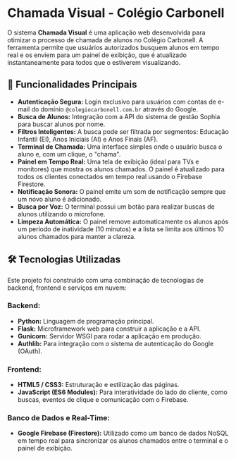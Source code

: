 # Chamada Visual - Colégio Carbonell

O sistema **Chamada Visual** é uma aplicação web desenvolvida para otimizar o processo de chamada de alunos no Colégio Carbonell. A ferramenta permite que usuários autorizados busquem alunos em tempo real e os enviem para um painel de exibição, que é atualizado instantaneamente para todos que o estiverem visualizando.

## 🚀 Funcionalidades Principais

* **Autenticação Segura:** Login exclusivo para usuários com contas de e-mail do domínio `@colegiocarbonell.com.br` através do Google.
* **Busca de Alunos:** Integração com a API do sistema de gestão Sophia para buscar alunos por nome.
* **Filtros Inteligentes:** A busca pode ser filtrada por segmentos: Educação Infantil (EI), Anos Iniciais (AI) e Anos Finais (AF).
* **Terminal de Chamada:** Uma interface simples onde o usuário busca o aluno e, com um clique, o "chama".
* **Painel em Tempo Real:** Uma tela de exibição (ideal para TVs e monitores) que mostra os alunos chamados. O painel é atualizado para todos os clientes conectados em tempo real usando o Firebase Firestore.
* **Notificação Sonora:** O painel emite um som de notificação sempre que um novo aluno é adicionado.
* **Busca por Voz:** O terminal possui um botão para realizar buscas de alunos utilizando o microfone.
* **Limpeza Automática:** O painel remove automaticamente os alunos após um período de inatividade (10 minutos) e a lista se limita aos últimos 10 alunos chamados para manter a clareza.

## 🛠️ Tecnologias Utilizadas

Este projeto foi construído com uma combinação de tecnologias de backend, frontend e serviços em nuvem:

### Backend:

* **Python:** Linguagem de programação principal.
* **Flask:** Microframework web para construir a aplicação e a API.
* **Gunicorn:** Servidor WSGI para rodar a aplicação em produção.
* **Authlib:** Para integração com o sistema de autenticação do Google (OAuth).

### Frontend:

* **HTML5 / CSS3:** Estruturação e estilização das páginas.
* **JavaScript (ES6 Modules):** Para interatividade do lado do cliente, como buscas, eventos de clique e comunicação com o Firebase.

### Banco de Dados e Real-Time:

* **Google Firebase (Firestore):** Utilizado como um banco de dados NoSQL em tempo real para sincronizar os alunos chamados entre o terminal e o painel de exibição.
